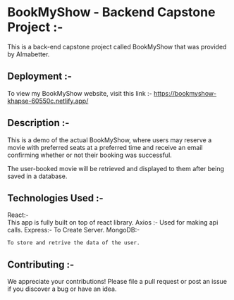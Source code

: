 # BookMyShow - Backend Capstone Project :-

This is a back-end capstone project called BookMyShow that was provided by Almabetter.

## Deployment :-

To view my BookMyShow website, visit this link :- https://bookmyshow-khapse-60550c.netlify.app/

## Description :-

This is a demo of the actual BookMyShow, where users may reserve a movie with preferred seats at a preferred time and receive an email confirming whether or not their booking was successful.

The user-booked movie will be retrieved and displayed to them after being saved in a database.

## Technologies Used :-

React:-  
    This app is fully built on top of react library.
Axios :- 
    Used for making api calls.
Express:-
   To Create Server.
MongoDB:-

    To store and retrive the data of the user.

## Contributing :-

We appreciate your contributions! Please file a pull request or post an issue if you discover a bug or have an idea.
